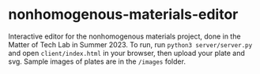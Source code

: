 # nonhomogenous-materials-editor
Interactive editor for the nonhomogenous materials project, done in the Matter of Tech Lab in Summer 2023. To run, run `python3 server/server.py` and open `client/index.html` in your browser, then upload your plate and svg. Sample images of plates are in the `/images` folder. 
